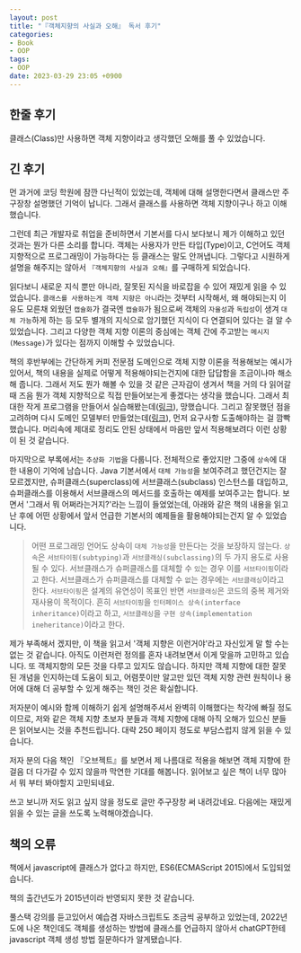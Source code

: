 ```yaml
---
layout: post
title: "『객체지향의 사실과 오해』 독서 후기"
categories:
- Book
- OOP
tags:
- OOP
date: 2023-03-29 23:05 +0900
---
```

## 한줄 후기
클래스(Class)만 사용하면 객체 지향이라고 생각했던 오해를 풀 수 있었습니다.

## 긴 후기
먼 과거에 코딩 학원에 잠깐 다닌적이 있었는데, 객체에 대해 설명한다면서 클래스만 주구장창 설명했던 기억이 납니다. 그래서 클래스를 사용하면 객체 지향이구나 하고 이해했습니다.

그런데 최근 개발자로 취업을 준비하면서 기본서를 다시 보다보니 제가 이해하고 있던 것과는 뭔가 다른 소리를 합니다. 객체는 사용자가 만든 타입(Type)이고, C언어도 객체 지향적으로 프로그래밍이 가능하다는 등 클래스는 말도 안꺼냅니다. 그렇다고 시원하게 설명을 해주지는 않아서 `『객체지향의 사실과 오해』`를 구매하게 되었습니다.

읽다보니 새로운 지식 뿐만 아니라, 잘못된 지식을 바로잡을 수 있어 재밌게 읽을 수 있었습니다. `클래스를 사용하는게 객체 지향은 아니`라는 것부터 시작해서, 왜 해야되는지 이유도 모른채 외웠던 `캡슐화`가 결국엔 `캡슐화`가 됨으로써 객체의 `자율성`과 `독립성`이 생겨 `대체 가능`하게 하는 등 모두 별개의 지식으로 암기했던 지식이 다 연결되어 있다는 걸 알 수 있었습니다. 그리고 다양한 객체 지향 이론의 중심에는 객체 간에 주고받는 `메시지(Message)`가 있다는 점까지 이해할 수 있었습니다.

책의 후반부에는 간단하게 커피 전문점 도메인으로 객체 지향 이론을 적용해보는 예시가 있어서, 책의 내용을 실제로 어떻게 적용해야되는건지에 대한 답답함을 조금이나마 해소해 줍니다. 그래서 저도 뭔가 해볼 수 있을 것 같은 근자감이 생겨서 책을 거의 다 읽어갈 때 즈음 뭔가 객체 지향적으로 직접 만들어보는게 좋겠다는 생각을 했습니다. 그래서 최대한 작게 프로그램을 만들어서 실습해봤는데([링크](https://limvik.github.io/posts/%EC%9E%91%EC%9D%80-%ED%94%84%EB%A1%9C%EC%A0%9D%ED%8A%B8%EB%A1%9C-%EA%B0%9D%EC%B2%B4-%EC%A7%80%ED%96%A5-%EC%97%B0%EC%8A%B5%ED%95%98%EA%B8%B0/)), 망했습니다. 그리고 잘못했던 점을 고려하며 다시 도메인 모델부터 만들었는데([링크](https://limvik.github.io/posts/%EA%B0%9D%EC%B2%B4%EC%A7%80%ED%96%A5%EA%B0%9C%EB%B0%9C-%EC%97%B0%EC%8A%B51-%EB%8F%84%EB%A9%94%EC%9D%B8-%EB%AA%A8%EB%8D%B8-%EA%B7%B8%EB%A6%AC%EA%B8%B0/)), 먼저 요구사항 도출해야하는 걸 깜빡했습니다. 머리속에 제대로 정리도 안된 상태에서 마음만 앞서 적용해보려다 이런 상황이 된 것 같습니다.

마지막으로 부록에서는 `추상화 기법`을 다룹니다. 전체적으로 좋았지만 그중에 `상속`에 대한 내용이 기억에 남습니다. Java 기본서에서 `대체 가능성`을 보여주려고 했던건지는 잘 모르겠지만, 슈퍼클래스(superclass)에 서브클래스(subclass) 인스턴스를 대입하고, 슈퍼클래스를 이용해서 서브클래스의 메서드를 호출하는 예제를 보여주고는 합니다. 보면서 '그래서 뭐 어쩌라는거지?'라는 느낌이 들었었는데, 아래와 같은 책의 내용을 읽고 난 후에 어떤 상황에서 앞서 언급한 기본서의 예제들을 활용해야되는건지 알 수 있었습니다.
>어떤 프로그래밍 언어도 상속이 `대체 가능성`을 만든다는 것을 보장하지 않는다.
>`상속`은 `서브타이핑(subtyping)`과 `서브클래싱(subclassing)`의 두 가지 용도로 사용될 수 있다. 서브클래스가 슈퍼클래스를 대체할 수 `있`는 경우 이를 `서브타이핑`이라고 한다. 서브클래스가 슈퍼클래스를 대체할 수 `없`는 경우에는 `서브클래싱`이라고 한다. `서브타이핑`은 설계의 유연성이 목표인 반면 `서브클래싱`은 코드의 중복 제거와 재사용이 목적이다. 흔히 `서브타이핑`을 `인터페이스 상속(interface inheritance)`이라고 하고, `서브클래싱`을 `구현 상속(implementation ineheritance)`이라고 한다.

제가 부족해서 겠지만, 이 책을 읽고서 '객체 지향은 이런거야'라고 자신있게 말 할 수는 없는 것 같습니다. 아직도 이런저런 정의를 혼자 내려보면서 이게 맞을까 고민하고 있습니다. 또 객체지향의 모든 것을 다루고 있지도 않습니다. 하지만 객체 지향에 대한 잘못된 개념을 인지하는데 도움이 되고, 어렴풋이만 알고만 있던 객체 지향 관련 원칙이나 용어에 대해 더 공부할 수 있게 해주는 책인 것은 확실합니다.

저자분이 예시와 함께 이해하기 쉽게 설명해주셔서 완벽히 이해했다는 착각에 빠질 정도이므로, 저와 같은 객체 지향 초보자 분들과 객체 지향에 대해 아직 오해가 있으신 분들은 읽어보시는 것을 추천드립니다. 대략 250 페이지 정도로 부담스럽지 않게 읽을 수 있습니다.

저자 분의 다음 책인 『오브젝트』를 보면서 제 나름대로 적용을 해보면 객체 지향에 한 걸음 더 다가갈 수 있지 않을까 막연한 기대를 해봅니다. 읽어보고 싶은 책이 너무 많아서 뭐 부터 봐야할지 고민되네요.

쓰고 보니까 저도 읽고 싶지 않을 정도로 글만 주구장창 써 내려갔네요. 다음에는 재밌게 읽을 수 있는 글을 쓰도록 노력해야겠습니다.

## 책의 오류

책에서 javascript에 클래스가 없다고 하지만, ES6(ECMAScript 2015)에서 도입되었습니다.

책의 출간년도가 2015년이라 반영되지 못한 것 같습니다.

풀스택 강의를 듣고있어서 예습겸 자바스크립트도 조금씩 공부하고 있었는데, 2022년도에 나온 책인데도 객체를 생성하는 방법에 클래스를 언급하지 않아서 chatGPT한테 javascript 객체 생성 방법 질문하다가 알게됐습니다.
